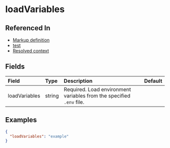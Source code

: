 
# loadVariables



## Referenced In

- [Markup definition](/docs/references/schemas/Markup%20definition)
- [test](/docs/references/schemas/test)
- [Resolved context](/docs/references/schemas/Resolved%20context)

## Fields

Field | Type | Description | Default
:-- | :-- | :-- | :--
loadVariables | string | Required. Load environment variables from the specified `.env` file. | 

## Examples

```json
{
  "loadVariables": "example"
}
```
